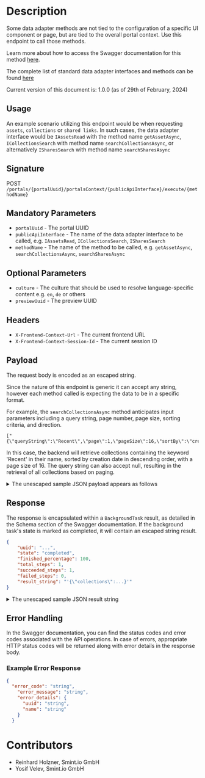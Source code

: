 Description
===========

Some data adapter methods are not tied to the configuration of a specific UI component or page, but are tied to the overall portal context. Use this endpoint to call those methods.

Learn more about how to access the Swagger documentation for this method [here](../../README.md#swagger-page).

The complete list of standard data adapter interfaces and methods can be found [here](../Interfaces/README.md)

Current version of this document is: 1.0.0 (as of 29th of February, 2024)

## Usage

An example scenario utilizing this endpoint would be when requesting `assets`, `collections` or `shared links`. In such cases, the data adapter interface would be `IAssetsRead` with the method name `getAssetAsync`, `ICollectionsSearch` with method name `searchCollectionsAsync`, or alternatively `ISharesSearch` with method name `searchSharesAsync`

## Signature

POST `/portals/{portalUuid}/portalsContext/{publicApiInterface}/execute/{methodName}`

## Mandatory Parameters

- `portalUuid` - The portal UUID
- `publicApiInterface` - The name of the data adapter interface to be called, e.g. `IAssetsRead`, `ICollectionsSearch`, `ISharesSearch`
- `methodName` - The name of the method to be called, e.g. `getAssetAsync`, `searchCollectionsAsync`, `searchSharesAsync`

## Optional Parameters

- `culture` - The culture that should be used to resolve language-specific content e.g. `en`, `de` or others
- `previewUuid` - The preview UUID

## Headers

- `X-Frontend-Context-Url` - The current frontend URL
- `X-Frontend-Context-Session-Id` - The current session ID

## Payload

The request body is encoded as an escaped string. 

Since the nature of this endpoint is generic it can accept any string, however each 
method called is expecting the data to be in a specific format.

For example, the `searchCollectionsAsync` method anticipates input parameters including a query string, page number, page size, sorting criteria, and direction.

```
["{\"queryString\":\"Recent\",\"page\":1,\"pageSize\":16,\"sortBy\":\"createdAt\",\"sortDirection\":1}"]
```

In this case, the backend will retrieve collections containing the keyword 'Recent' in their name, sorted by creation date in descending order, with a page size of 16. The query string can also accept null, resulting in the retrieval of all collections based on paging.

<details>
  <summary>
    The unescaped sample JSON payload appears as follows
  </summary>

```JSON
[
  {
      "queryString": "Recent",
      "page": 1,
      "pageSize": 16,
      "sortBy": "createdAt",
      "sortDirection": 1
  }
]
```

</details>

## Response

The response is encapsulated within a `BackgroundTask` result, as detailed in the Schema section of the Swagger documentation. If the background task's state is marked as completed, it will contain an escaped string result.

```JSON
{
    "uuid": "...",
    "state": "completed",
    "finished_percentage": 100,
    "total_steps": 1,
    "succeeded_steps": 1,
    "failed_steps": 0,
    "result_string": "'{\"collections\":...}'"
}
```

<details>
  <summary>
    The unescaped sample JSON result string
  </summary>

```JSON
{
  "collections": [
    {
      "collectionId": "10",
      "name": "Recent photos",
      "previews": {
        "preview": [
          {
            "largeThumbnailUrl": "...",
            "previewThumbnailUrl": "..."
          },
          {
            "largeThumbnailUrl": "...",
            "previewThumbnailUrl": "..."
          }
        ]
      },
      "totalCommentCount": 1
    }
  ],
  "details": {
    "totalResults": 1
  }
}
```

The example response shows that a collection with id '10' called 'Recent photos' is returned, which has two assets with their respective thumbnail URLs
</details>

## Error Handling

In the Swagger documentation, you can find the status codes and error codes associated with the API operations. In case of errors, appropriate HTTP status codes will be returned along with error details in the response body.

### Example Error Response

```json
{
  "error_code": "string",
    "error_message": "string",
    "error_details": {
      "uuid": "string",
      "name": "string"
    }  
  }
```

Contributors
============

- Reinhard Holzner, Smint.io GmbH
- Yosif Velev, Smint.io GmbH
